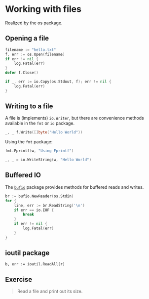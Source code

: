 # Working with files

Realized by the os package.

## Opening a file

```go
filename := "hello.txt"
f, err := os.Open(filename)
if err != nil {
    log.Fatal(err)
}
defer f.Close()

if _, err := io.Copy(os.Stdout, f); err != nil {
    log.Fatal(err)
}
```

## Writing to a file

A file is (implements) `io.Writer`, but there are convenience methods available
in the `fmt` or `io` package.

```go
_, _ f.Write([]byte("Hello World"))
```

Using the `fmt` package:

```go
fmt.Fprintf(w, "Using Fprintf")
```

```go
_, _ = io.WriteString(w, "Hello World")
```

## Buffered IO

The [`bufio`](https://golang.org/pkg/bufio/) package provides methods for
buffered reads and writes.

```go
br := bufio.NewReader(os.Stdin)
for {
    line, err := br.ReadString('\n')
    if err == io.EOF {
        break
    }
    if err != nil {
        log.Fatal(err)
    }
}
```

## ioutil package

```
b, err := ioutil.ReadAll(r)
```

## Exercise

> Read a file and print out its size.
